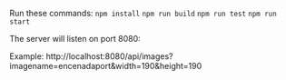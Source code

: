 Run these commands:
```npm install```
```npm run build```
```npm run test```
```npm run start```

The server will listen on port 8080:

Example:
http://localhost:8080/api/images?imagename=encenadaport&width=190&height=190



